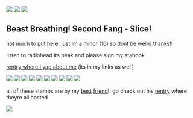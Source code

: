 ![](https://komarev.com/ghpvc/?username=caninepoetry&color=4ab9bd&label=⚔️) ![](https://i.postimg.cc/HsYgMGxZ/inosukebeingsilly.gif) ![](https://komarev.com/ghpvc/?username=caninepoetry&color=4ab9bd&label=⚔️)

## **Beast Breathing! Second Fang - Slice!**

not much to put here. just im a minor (16) so dont be weird thanks!!

listen to radiohead its peak and please sign my atabook

[rentry where i yap about me](https://rentry.co/weepinghound) (its in my links as well)

![](https://i.postimg.cc/V6HKHW3p/inosuke-stamp-1.gif) ![](https://i.postimg.cc/fyt840sL/inosuke-stamp-2.gif) ![](https://i.postimg.cc/QC20jxNq/inosuke-s-ultimate-stamp.gif) ![](https://i.postimg.cc/TwPk94Hn/inosuke-gakuen-stamp.gif) ![](https://i.postimg.cc/DZPHwcnW/inosuke-s-flexibility-stamp.gif) ![](https://i.postimg.cc/5NT2W8g5/inosuke-has-your-address-stamp.gif) ![](https://i.postimg.cc/nV13WkH5/inosuke-breaking-through-a-window-stamp.gif) ![](https://i.postimg.cc/vZWR4TKk/evil-autism-inosuke-stamp-1.png) ![](https://i.postimg.cc/yNQSCQv1/tanjiro-and-inosuke-duo-stamp.gif) ![](https://i.postimg.cc/TY7vQ8Yw/kyojuro-s-ultimate-stamp.gif) 

all of these stamps are by my [best](https://github.com/mistpillarshady) [friend](https://github.com/snares-of-derecho)!! go check out his [rentry](https://rentry.co/penance-cant-absolve-your-sin) where theyre all hosted

![](https://files.catbox.moe/99wwt5.gif)

